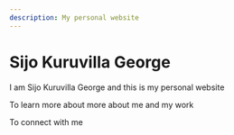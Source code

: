 ```yaml
---
description: My personal website
---
```


# Sijo Kuruvilla George

I am Sijo Kuruvilla George and this is my personal website

To learn more about more about me and my work

To connect with me 



